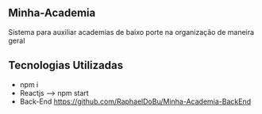 ## Minha-Academia
Sistema para auxiliar academias de baixo porte na organização de maneira geral

## Tecnologias Utilizadas
* npm i
* Reactjs --> npm start
* Back-End  https://github.com/RaphaelDoBu/Minha-Academia-BackEnd